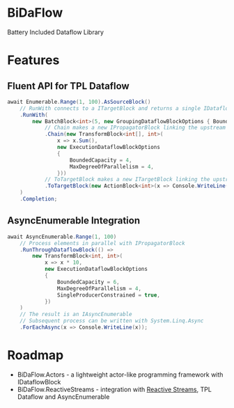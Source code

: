 # BiDaFlow

Battery Included Dataflow Library

# Features

## Fluent API for TPL Dataflow

```csharp
await Enumerable.Range(1, 100).AsSourceBlock()
    // RunWith connects to a ITargetBlock and returns a single IDataflowBlock
    .RunWith(
        new BatchBlock<int>(5, new GroupingDataflowBlockOptions { BoundedCapacity = 5 })
            // Chain makes a new IPropagatorBlock linking the upstream and downstream blocks
            .Chain(new TransformBlock<int[], int>(
                x => x.Sum(),
                new ExecutionDataflowBlockOptions
                {
                    BoundedCapacity = 4,
                    MaxDegreeOfParallelism = 4,
                }))
            // ToTargetBlock makes a new ITargetBlock linking the upstream and downstream blocks
            .ToTargetBlock(new ActionBlock<int>(x => Console.WriteLine(x)))
    )
    .Completion;
```

## AsyncEnumerable Integration

```csharp
await AsyncEnumerable.Range(1, 100)
    // Process elements in parallel with IPropagatorBlock
    .RunThroughDataflowBlock(() =>
        new TransformBlock<int, int>(
            x => x * 10,
            new ExecutionDataflowBlockOptions
            {
                BoundedCapacity = 6,
                MaxDegreeOfParallelism = 4,
                SingleProducerConstrained = true,
            })
    )
    // The result is an IAsyncEnumerable
    // Subsequent process can be written with System.Linq.Async
    .ForEachAsync(x => Console.WriteLine(x));
```

# Roadmap

- BiDaFlow.Actors - a lightweight actor-like programming framework with IDataflowBlock
- BiDaFlow.ReactiveStreams - integration with [Reactive Streams](https://github.com/reactive-streams/reactive-streams-dotnet), TPL Dataflow and AsyncEnumerable

